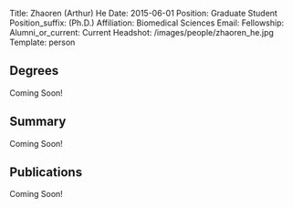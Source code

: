 Title: Zhaoren (Arthur) He
Date: 2015-06-01
Position: Graduate Student
Position_suffix: (Ph.D.)
Affiliation: Biomedical Sciences
Email:
Fellowship:
Alumni_or_current: Current
Headshot: /images/people/zhaoren_he.jpg
Template: person
<!-- Status: draft -->

## Degrees

Coming Soon! <br>

## Summary

Coming Soon! <br>

## Publications
Coming Soon! <br>
